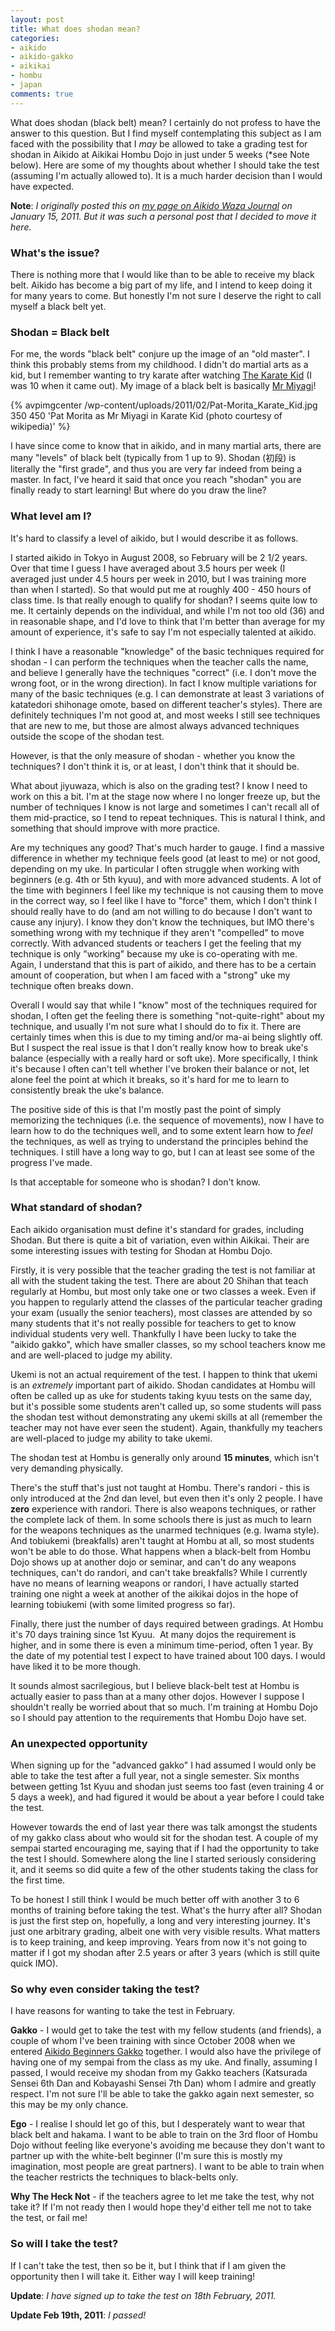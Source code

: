 ```yaml
---
layout: post
title: What does shodan mean?
categories:
- aikido
- aikido-gakko
- aikikai
- hombu
- japan
comments: true
---
```

What does shodan (black belt) mean? I certainly do not profess to have the answer to this question. But I find myself contemplating this subject as I am faced with the possibility that I _may_ be allowed to take a grading test for shodan in Aikido at Aikikai Hombu Dojo in just under 5 weeks (*see Note below). Here are some of my thoughts about whether I should take the test (assuming I'm actually allowed to). It is a much harder decision than I would have expected.

<!--more-->

__Note__: _I originally posted this on [my page on Aikido Waza Journal](http://wazajournal.com/author/avparker) on January 15, 2011. But it was such a personal post that I decided to move it here._

### What's the issue?

There is nothing more that I would like than to be able to receive my black belt. Aikido has become a big part of my life, and I intend to keep doing it for many years to come. But honestly I'm not sure I deserve the right to call myself a black belt yet.

### Shodan = Black belt

For me, the words "black belt" conjure up the image of an "old master". I think this probably stems from my childhood. I didn't do  martial arts as a kid, but I remember wanting to try  karate after  watching [The Karate Kid](http://en.wikipedia.org/wiki/The_Karate_Kid) (I was 10 when it came out). My image of a black belt is basically [Mr Miyagi](http://en.wikipedia.org/wiki/Kesuke_Miyagi)!

<!-- TODO - link the picture -->
<a href="http://en.wikipedia.org/wiki/Pat_Morita"></a>
{% avpimgcenter /wp-content/uploads/2011/02/Pat-Morita_Karate_Kid.jpg 350 450 'Pat Morita as Mr Miyagi in Karate Kid (photo courtesy of wikipedia)' %}


I have since come to know that in aikido, and in many martial arts, there are many "levels" of black belt (typically from 1 up to 9). Shodan (初段) is literally the "first grade", and thus you are very far indeed from being a master. In fact, I've heard it said that once you reach "shodan" you are finally ready to start learning! But where do you draw the line?

### What level am I?

It's hard to classify a level of aikido, but I would describe it as follows.

I started aikido in Tokyo in August 2008, so February will be 2 1/2 years. Over that time I guess I have averaged about 3.5 hours per week (I averaged just under 4.5 hours per week in 2010, but I was training more than when I started). So that would put me at roughly 400 - 450 hours of class time. Is that really enough to qualify for shodan? I seems quite low to me.  It certainly depends on the individual, and while I'm not too old (36) and in reasonable shape, and I'd love to think that I'm better than average for my amount of experience, it's safe to say I'm not especially talented at aikido.

I think I have a reasonable "knowledge" of the basic techniques required for shodan - I can perform the techniques when the teacher calls the name, and believe I generally have the techniques "correct" (i.e. I don't move the wrong foot, or in the wrong direction). In fact I know multiple variations for many of the basic techniques (e.g. I can demonstrate at least 3 variations of katatedori shihonage omote, based on different teacher's styles). There are definitely techniques I'm not good at, and most weeks I still see techniques that are new to me, but those are almost always advanced techniques outside the scope of the shodan test.

However, is that the only measure of shodan - whether you know the techniques? I don't think it is, or at least, I don't think that it should be.

What about jiyuwaza, which is also on the grading test? I know I need to work on this a bit. I'm at the stage now where I no longer freeze up, but the number of techniques I know is not large and sometimes I can't recall all of them mid-practice, so I tend to repeat techniques. This is natural I think, and something that should improve with more practice.

Are my techniques any good? That's much harder to gauge. I find a massive difference in whether my technique feels good (at least to me) or not good, depending on my uke. In particular I often struggle when working with beginners (e.g. 4th or 5th kyuu), and with more advanced students. A lot of the time with beginners I feel like my technique is not causing them to move in the correct way, so I feel like I have to "force" them, which I don't think I should really have to do (and am not willing to do because I don't want to cause any injury). I know they don't know the techniques, but IMO there's something wrong with my technique if they aren't "compelled" to move correctly. With advanced students or teachers I get the feeling that my technique is only "working" because my uke is co-operating with me. Again, I understand that this is part of aikido, and there has to be a certain amount of cooperation, but when I am faced with a "strong" uke my technique often breaks down.

Overall I would say that while I "know" most of the techniques required for shodan, I often get the feeling there is something "not-quite-right" about my technique, and usually I'm not sure what I should do to fix it. There are certainly times when this is due to my timing and/or ma-ai being slightly off. But I suspect the real issue is that I don't really know how to break uke's balance (especially with a really hard or soft uke). More specifically, I think it's because I often can't tell whether I've broken their balance or not, let alone feel the point at which it breaks, so it's hard for me to learn to consistently break the uke's balance.

The positive side of this is that I'm mostly past the point of simply memorizing the techniques (i.e. the sequence of movements), now I have to learn how to do the techniques well, and to some extent  learn how to _feel_ the techniques, as well as trying to understand the principles behind the techniques. I still have a long way to go, but I can at least see some of the progress I've made.

Is that acceptable for someone who is shodan? I don't know.

### What standard of shodan?

Each aikido organisation must define it's standard for grades, including Shodan. But there is quite a bit of variation, even within Aikikai. Their are some interesting issues with testing for Shodan at Hombu Dojo.

Firstly, it is very possible that the teacher grading the test is not familiar at all with the student taking the test. There are about 20 Shihan that teach regularly at Hombu, but most only take one or two classes a week. Even if you happen to regularly attend the classes of the particular teacher grading your exam (usually the senior teachers), most classes are attended by so many students that it's not really possible for teachers to get to know individual students very well. Thankfully I have been lucky to take the "aikido gakko", which have smaller classes, so my school teachers know me and are well-placed to judge my ability.

Ukemi is not an actual requirement of the test. I happen to think that ukemi is an _extremely_ important part of aikido. Shodan candidates at Hombu will often be called up as uke for students taking kyuu tests on the same day, but it's possible some students aren't called up, so some students will pass the shodan test without demonstrating any ukemi skills at all (remember the teacher may not have ever seen the student). Again, thankfully my teachers are well-placed to judge my ability to take ukemi.

The shodan test at Hombu is generally only around __15 minutes__, which isn't very demanding physically.

There's the stuff that's just not taught at Hombu. There's randori - this is only introduced at the 2nd dan level, but even then it's only 2 people. I have __zero__ experience with randori. There is also weapons techniques, or rather the complete lack of them. In some schools there is just as much to learn for the weapons techniques as the unarmed techniques (e.g. Iwama style). And tobiukemi (breakfalls) aren't taught at Hombu at all, so most students won't be able to do those. What happens when a black-belt from Hombu Dojo shows up at another dojo or seminar, and can't do any weapons techniques, can't do randori, and can't take breakfalls? While I currently have no means of learning weapons or randori, I have actually started training one night a week at another of the aikikai dojos in the hope of learning tobiukemi (with some limited progress so far).

Finally, there just the number of days required between gradings. At Hombu it's 70 days training since 1st Kyuu.  At many dojos the requirement is higher, and in some there is even a minimum time-period, often 1 year. By the date of my potential test I expect to have  trained about 100 days. I would have liked it to be more though.

It sounds almost sacrilegious, but I believe black-belt test at Hombu is actually easier to pass than at a many other dojos. However I suppose I shouldn't really be worried about that so much. I'm training at Hombu Dojo so I should pay attention to the requirements that Hombu Dojo have set.

### An unexpected opportunity

When signing up for the "advanced gakko" I had assumed I would only be able to take  the  test after a full year, not a single semester. Six months between   getting 1st Kyuu and shodan just seems too fast (even training 4 or 5 days a week), and had figured it would be about a year before I could take the test.

However towards the end of last year there was talk  amongst the students of my gakko class about who would sit for the  shodan test. A couple of my sempai started encouraging me, saying that if I had the opportunity to take the test I should. Somewhere along the line I started seriously considering it, and it seems so did quite a few of the other students taking the class for the first time.

To be honest I still think I would be much better off with another 3 to 6 months of training before taking the test. What's the hurry after all? Shodan is just the first step on, hopefully, a long and very interesting journey. It's just one arbitrary grading, albeit one with very visible results. What matters is to keep training, and keep improving. Years from now it's not going to matter if I got my shodan after 2.5 years or after 3 years (which is still quite quick IMO).

### So why even consider taking the test?

I have reasons for wanting to take the test in February.

__Gakko__ - I would get to take the test with my fellow students (and friends), a couple of whom I've been training with since October 2008 when we entered [Aikido Beginners Gakko]({{root_url}}/2010/03/01/aikikai-hombu-dojo-beginners-gakko/) together. I would also have the privilege of having one of my sempai from the class as my uke. And finally, assuming I passed, I would receive my shodan from my Gakko teachers (Katsurada Sensei 6th Dan and Kobayashi Sensei 7th Dan) whom I admire and greatly respect. I'm not sure I'll be able to take the gakko again next semester, so this may be my only chance.

__Ego__ - I realise I should let go of this, but I desperately want to wear that black belt and hakama. I want to be able to train on the 3rd floor of Hombu Dojo without feeling like everyone's avoiding me because they don't want to partner up with the white-belt beginner (I'm sure this is mostly my imagination, most people are great partners). I want to be able to train when the teacher restricts the techniques to black-belts only.

__Why The Heck Not__ - if the teachers agree to let me take the test, why not take it? If I'm not ready then I would hope they'd either tell me not to take the test, or fail me!

### So will I take the test?

If I can't take the test, then so be it, but I think that if I am given the opportunity then I will take it. Either way I will keep training!

__Update__: _I have signed up to take the test on 18th February, 2011._

__Update Feb 19th, 2011__: _I passed!_
